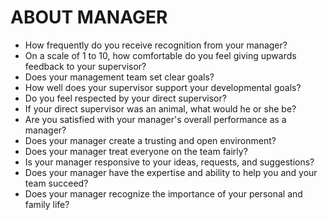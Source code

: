 # ABOUT MANAGER
- How frequently do you receive recognition from your manager?
- On a scale of 1 to 10, how comfortable do you feel giving upwards feedback to your supervisor?
- Does your management team set clear goals? 
- How well does your supervisor support your developmental goals?
- Do you feel respected by your direct supervisor? 
- If your direct supervisor was an animal, what would he or she be? 
- Are you satisfied with your manager's overall performance as a manager?
- Does your manager create a trusting and open environment?
- Does your manager treat everyone on the team fairly?
- Is your manager responsive to your ideas, requests, and suggestions?
- Does your manager have the expertise and ability to help you and your team succeed?
- Does your manager recognize the importance of your personal and family life?
